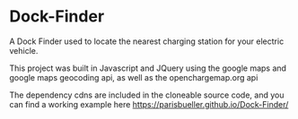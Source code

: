 # Dock-Finder
A Dock Finder used to locate the nearest charging station for your electric vehicle.

This project was built in Javascript and JQuery using the google maps and google maps geocoding api,
as well as the openchargemap.org api

The dependency cdns are included in the cloneable source code, and you can find a working example
here https://parisbueller.github.io/Dock-Finder/
